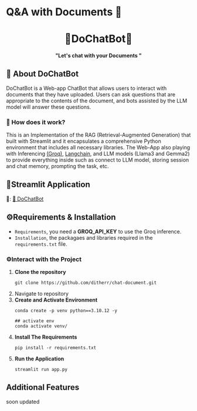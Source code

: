 # Q&A with Documents 📜
<h1 align="center">💎DoChatBot💎</h1>
<h4 align="center">"Let's chat with your <b>Documents </b>"</h4>

## 🚀 About DoChatBot
DoChatBot is a Web-app ChatBot that allows users to interact with documents that they have uploaded. Users can ask questions that are appropriate to the contents of the document, and bots assisted by the LLM model will answer these questions.

<p align="center">
  <a href="https://do-chatbot.app/"></a>
</p>

### 🔧 How does it work?
<p>
This is an Implementation of the RAG (Retrieval-Augmented Generation) that built with Streamlit and it encapsulates a comprehensive Python environment that includes all necessary libraries. The Web-App also playing with Inferencing <a href='https://console.groq.com/docs'>(Groq)</a>, <a href='https://python.langchain.com/docs/introduction/'>Langchain</a>, and LLM models (Llama3 and Gemma2) to provide everything inside such as connect to LLM model, storing session and chat memory, prompting the task, etc.
</p>

## 👑Streamlit Application
🔗: [📜 DoChatBot](https://dochatbott.streamlit.app/)

## ⚙️Requirements & Installation
- `Requirements`, you need a **GROQ_API_KEY** to use the Groq inference.
- `Installation`, the packagaes and libraries required in the `requirements.txt` file.

### ⚙️Interact with the Project
1. **Clone the repository**
    ```
    git clone https://github.com/ditherr/chat-document.git
    ````
2. Navigate to repository
3. **Create and Activate Environment**
    ```
    conda create -p venv python==3.10.12 -y

    ## activate env
    conda activate venv/
    ```
4. **Install The Requirements**
    ```
    pip install -r requirements.txt
    ```
5. **Run the Application**
    ```
    streamlit run app.py
    ```

## Additional Features
soon updated

